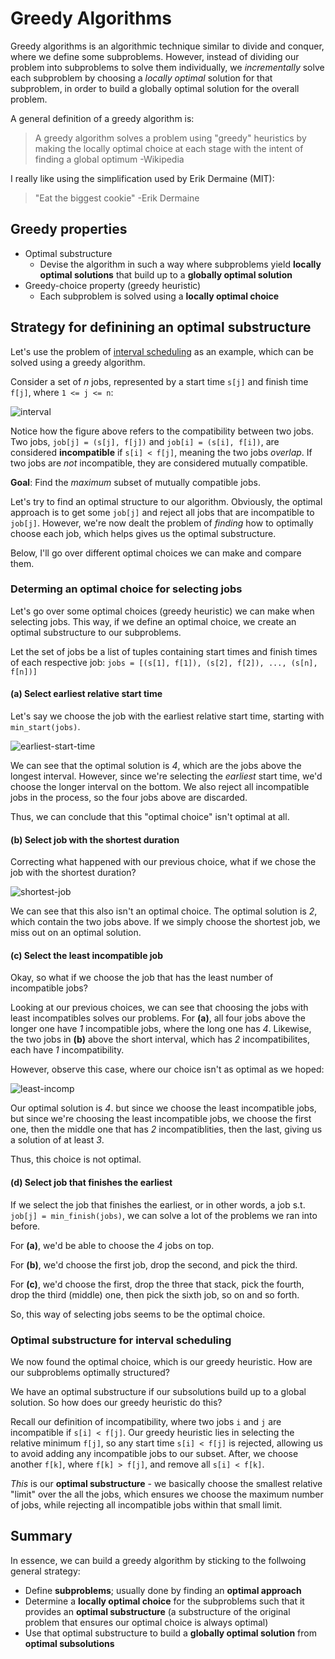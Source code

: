 # Greedy Algorithms
Greedy algorithms is an algorithmic technique similar to divide and conquer, where we define some subproblems. However, instead of dividing our problem into subproblems to solve them individually, we *incrementally* solve each subproblem by choosing a *locally optimal* solution for that subproblem, in order to build a globally optimal solution for the overall problem.

A general definition of a greedy algorithm is:
> A greedy algorithm solves a problem using "greedy" heuristics by making the locally optimal choice at each stage with the intent of finding a global optimum
> -Wikipedia

I really like using the simplification used by Erik Dermaine (MIT):
> "Eat the biggest cookie"
> -Erik Dermaine

## Greedy properties
* Optimal substructure
    * Devise the algorithm in such a way where subproblems yield **locally optimal solutions** that build up to a **globally optimal solution**
* Greedy-choice property (greedy heuristic)
    * Each subproblem is solved using a **locally optimal choice**

## Strategy for definining an optimal substructure
Let's use the problem of [interval scheduling](https://en.wikipedia.org/wiki/Interval_scheduling#:~:text=Interval%20scheduling%20is%20a%20class,it%20needs%20to%20be%20executed.) as an example, which can be solved using a greedy algorithm.

Consider a set of *n* jobs, represented by a start time `s[j]` and finish time `f[j]`, where `1 <= j <= n`:

![interval](https://i.imgur.com/jYG1GyD.png)

Notice how the figure above refers to the compatibility between two jobs. Two jobs,  `job[j] = (s[j], f[j])` and `job[i] = (s[i], f[i])`, are considered **incompatible** if `s[i] < f[j]`, meaning the two jobs *overlap*. If two jobs are *not* incompatible, they are considered mutually compatible.

**Goal**: Find the *maximum* subset of mutually compatible jobs.

Let's try to find an optimal structure to our algorithm. Obviously, the optimal approach is to get some `job[j]` and reject all jobs that are incompatible to `job[j]`. However, we're now dealt the problem of *finding* how to optimally choose each job, which helps gives us the optimal substructure.

Below, I'll go over different optimal choices we can make and compare them.

### Determing an optimal choice for selecting jobs
Let's go over some optimal choices (greedy heuristic) we can make when selecting jobs. This way, if we define an optimal choice, we create an optimal substructure to our subproblems.

Let the set of jobs be a list of tuples containing start times and finish times of each respective job:
 `jobs = [(s[1], f[1]), (s[2], f[2]), ..., (s[n], f[n])]`

#### (a) Select earliest relative start time
Let's say we choose the job with the earliest relative start time, starting with `min_start(jobs)`.

![earliest-start-time](https://i.imgur.com/icLmXKd.png)

We can see that the optimal solution is *4*, which are the jobs above the longest interval. However, since we're selecting the *earliest* start time, we'd choose the longer interval on the bottom. We also reject all incompatible jobs in the process, so the four jobs above are discarded.

Thus, we can conclude that this "optimal choice" isn't optimal at all.

#### (b) Select job with the shortest duration
Correcting what happened with our previous choice, what if we chose the job with the shortest duration?

![shortest-job](https://i.imgur.com/VvYewAz.png)

We can see that this also isn't an optimal choice. The optimal solution is *2*, which contain the two jobs above. If we simply choose the shortest job, we miss out on an optimal solution.

#### (c) Select the least incompatible job
Okay, so what if we choose the job that has the least number of incompatible jobs?

Looking at our previous choices, we can see that choosing the jobs with least incompatibles solves our problems. For **(a)**, all four jobs above the longer one have *1* incompatible jobs, where the long one has *4*. Likewise, the two jobs in **(b)** above the short interval, which has *2* incompatibilites, each have *1* incompatibility.

However, observe this case, where our choice isn't as optimal as we hoped:

![least-incomp](https://i.imgur.com/46BeAKn.png)

Our optimal solution is *4*. but since we choose the least incompatible jobs, but since we're choosing the least incompatible jobs, we choose the first one, then the middle one that has *2* incompatiblities, then the last, giving us a solution of at least *3*. 

Thus, this choice is not optimal.

#### (d) Select job that finishes the earliest
If we select the job that finishes the earliest, or in other words, a job s.t. `job[j] = min_finish(jobs)`, we can solve a lot of the problems we ran into before.

For **(a)**, we'd be able to choose the *4* jobs on top.

For **(b)**, we'd choose the first job, drop the second, and pick the third.

For **(c)**, we'd choose the first, drop the three that stack, pick the fourth, drop the third (middle) one, then pick the sixth job, so on and so forth.

So, this way of selecting jobs seems to be the optimal choice.

### Optimal substructure for interval scheduling
We now found the optimal choice, which is our greedy heuristic. How are our subproblems optimally structured?

We have an optimal substructure if our subsolutions build up to a global solution. So how does our greedy heuristic do this? 

Recall our definition of incompatibility, where two jobs `i` and `j` are incompatible if `s[i] < f[j]`. Our greedy heuristic lies in selecting the relative minimum `f[j]`, so any start time `s[i] < f[j]` is rejected, allowing us to avoid adding any incompatible jobs to our subset. After, we choose another `f[k]`, where `f[k] > f[j]`, and remove all `s[i] < f[k]`. 

*This* is our **optimal substructure** - we basically choose the smallest relative "limit" over the all the jobs, which ensures we choose the maximum number of jobs, while rejecting all incompatible jobs within that small limit.

## Summary
In essence, we can build a greedy algorithm by sticking to the follwoing general strategy:
* Define **subproblems**; usually done by finding an **optimal approach**
* Determine a **locally optimal choice** for the subproblems such that it provides an **optimal substructure** (a substructure of the original problem that ensures our optimal choice is always optimal) 
* Use that optimal substructure to build a **globally optimal solution** from **optimal subsolutions**







